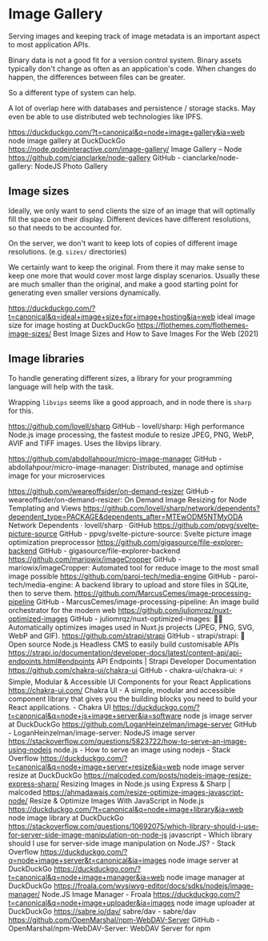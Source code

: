 # Image Gallery

Serving images and keeping track of image metadata is an important aspect to most application APIs.

Binary data is not a good fit for a version control system. Binary assets typically don't change as often as an application's code. When changes do happen, the differences between files can be greater.

So a different type of system can help.

A lot of overlap here with databases and persistence / storage stacks. May even be able to use distributed web technologies like IPFS.

https://duckduckgo.com/?t=canonical&q=node+image+gallery&ia=web
node image gallery at DuckDuckGo
https://node.qodeinteractive.com/image-gallery/
Image Gallery – Node
https://github.com/cianclarke/node-gallery
GitHub - cianclarke/node-gallery: NodeJS Photo Gallery

## Image sizes

Ideally, we only want to send clients the size of an image that will optimally fill the space on their display. Different devices have different resolutions, so that needs to be accounted for.

On the server, we don't want to keep lots of copies of different image resolutions. (e.g. `sizes/` directories)

We certainly want to keep the original. From there it may make sense to keep one more that would cover most large display scenarios. Usually these are much smaller than the original, and make a good starting point for generating even smaller versions dynamically.

https://duckduckgo.com/?t=canonical&q=ideal+image+size+for+image+hosting&ia=web
ideal image size for image hosting at DuckDuckGo
https://flothemes.com/flothemes-image-sizes/
Best Image Sizes and How to Save Images For the Web (2021)

## Image libraries

To handle generating different sizes, a library for your programming language will help with the task.

Wrapping `libvips` seems like a good approach, and in node there is `sharp` for this.

https://github.com/lovell/sharp
GitHub - lovell/sharp: High performance Node.js image processing, the fastest module to resize JPEG, PNG, WebP, AVIF and TIFF images. Uses the libvips library.

https://github.com/abdollahpour/micro-image-manager
GitHub - abdollahpour/micro-image-manager: Distributed, manage and optimise image for your microservices

https://github.com/weareoffsider/on-demand-resizer
GitHub - weareoffsider/on-demand-resizer: On Demand Image Resizing for Node Templating and Views
https://github.com/lovell/sharp/network/dependents?dependent_type=PACKAGE&dependents_after=MTEwODM5NTMyODA
Network Dependents · lovell/sharp · GitHub
https://github.com/ppvg/svelte-picture-source
GitHub - ppvg/svelte-picture-source: Svelte picture <source> image optimization preprocessor
https://github.com/gigasource/file-explorer-backend
GitHub - gigasource/file-explorer-backend
https://github.com/mariowix/imageCropper
GitHub - mariowix/imageCropper: Automated tool for reduce image to the most small image possible
https://github.com/paroi-tech/media-engine
GitHub - paroi-tech/media-engine: A backend library to upload and store files in SQLite, then to serve them.
https://github.com/MarcusCemes/image-processing-pipeline
GitHub - MarcusCemes/image-processing-pipeline: An image build orchestrator for the modern web
https://github.com/juliomrqz/nuxt-optimized-images
GitHub - juliomrqz/nuxt-optimized-images: 🌅🚀 Automatically optimizes images used in Nuxt.js projects (JPEG, PNG, SVG, WebP and GIF).
https://github.com/strapi/strapi
GitHub - strapi/strapi: 🚀 Open source Node.js Headless CMS to easily build customisable APIs
https://strapi.io/documentation/developer-docs/latest/content-api/api-endpoints.html#endpoints
API Endpoints | Strapi Developer Documentation
https://github.com/chakra-ui/chakra-ui
GitHub - chakra-ui/chakra-ui: ⚡️ Simple, Modular & Accessible UI Components for your React Applications
https://chakra-ui.com/
Chakra UI - A simple, modular and accessible component library that gives you the building blocks you need to build your React applications. - Chakra UI
https://duckduckgo.com/?t=canonical&q=node+js+image+server&ia=software
node js image server at DuckDuckGo
https://github.com/LoganHeinzelman/image-server
GitHub - LoganHeinzelman/image-server: NodeJS image server
https://stackoverflow.com/questions/5823722/how-to-serve-an-image-using-nodejs
node.js - How to serve an image using nodejs - Stack Overflow
https://duckduckgo.com/?t=canonical&q=node+image+server+resize&ia=web
node image server resize at DuckDuckGo
https://malcoded.com/posts/nodejs-image-resize-express-sharp/
Resizing Images in Node.js using Express & Sharp | malcoded
https://ahmadawais.com/resize-optimize-images-javascript-node/
Resize & Optimize Images With JavaScript in Node.js
https://duckduckgo.com/?t=canonical&q=node+image+library&ia=web
node image library at DuckDuckGo
https://stackoverflow.com/questions/10692075/which-library-should-i-use-for-server-side-image-manipulation-on-node-js
javascript - Which library should I use for server-side image manipulation on Node.JS? - Stack Overflow
https://duckduckgo.com/?q=node+image+server&t=canonical&ia=images
node image server at DuckDuckGo
https://duckduckgo.com/?t=canonical&q=node+image+manager&ia=web
node image manager at DuckDuckGo
https://froala.com/wysiwyg-editor/docs/sdks/nodejs/image-manager/
Node.JS Image Manager - Froala
https://duckduckgo.com/?t=canonical&q=node+image+uploader&ia=images
node image uploader at DuckDuckGo
https://sabre.io/dav/
sabre/dav - sabre/dav
https://github.com/OpenMarshal/npm-WebDAV-Server
GitHub - OpenMarshal/npm-WebDAV-Server: WebDAV Server for npm
